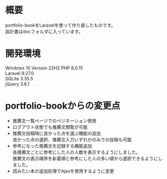 # 概要

portfolio-bookをLaravelを使って作り直したものです。<br>
設計書はdocフォルダに入っています。

# 開発環境

Windows 10 Version 22H2
PHP 8.0.15<br>
Laravel 9.27.0<br>
SQLite 3.35.5<br>
jQuery 3.6.1<br>

# portfolio-bookからの変更点

* 推薦文一覧ページでのペジネーション使用
* ログアウト状態でも推薦文閲覧が可能
* 推薦文投稿時に良かった点を選ぶ機能の追加<br>
良かった点の選択、推薦文入力いずれかのみでの投稿も可能
* 参考になった推薦文を記録する機能追加<br>
各推薦文ごとに参考にした人の人数を表示するようにしました。<br>
推薦文の表示順序を新着順と参考にした人の多い順から選択できるようにしました。
* 読みたい本の追加処理でAjaxを使用するように変更
